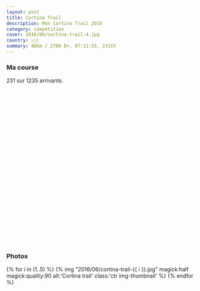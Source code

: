```yaml
---
layout: post
title: Cortina Trail
description: Mon Cortina Trail 2016
category: compétition
cover: 2016/06/cortina-trail-4.jpg
country: 🇮🇹
summary: 48km / 2700 D+, 07:11:53, 231th
---
```


### Ma course

231 sur 1235 arrivants.

<iframe
  height='405'
  width='100%'
  frameborder='0'
  allowtransparency='true'
  scrolling='no'
  data-src='https://www.strava.com/activities/620283722/embed/90d8fdd4528843c94b90d66f3a28955ad020a720'
  onload='lzld(this)'>
</iframe>

### Photos

{% for i in (1..5) %}
{%
  img
  "2016/06/cortina-trail-{{ i }}.jpg"
  magick:half
  magick:quality:90
  alt:'Cortina trail'
  class:'ctr img-thumbnail'
%}
{% endfor %}
